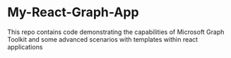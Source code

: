 # My-React-Graph-App
This repo contains code demonstrating the capabilities of Microsoft Graph Toolkit and some advanced scenarios with templates within react applications

